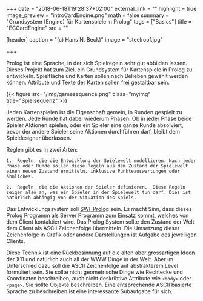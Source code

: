 +++
date = "2018-06-18T19:28:37+02:00"
external_link = ""
highlight = true
image_preview = "introCardEngine.png"
math = false
summary = "Grundsystem (Engine) für Kartenspiele in Prolog"
tags = ["Basics"]
title = "ECCardEngine"
src = ""

[header]
  caption = "(c) Hans N. Beck)"
  image = "steelroof.jpg"

+++

Prolog ist eine Sprache, in der sich Spielregeln sehr gut abbilden lassen. Dieses Projekt hat zum Ziel, ein Grundsystem für Kartenspiele in Prolog zu entwickeln. Spielfläche und Karten sollen nach Belieben gewählt werden können. Attribute und Texte der Karten sollen frei gestaltbar sein.

{{< figure src="/img/gamesequence.png" class="myimg" title="Spielsequenz" >}}

Jeden Kartenspielen ist die Eigenschaft gemein, in Runden gespielt zu werden. Jede Runde hat dabei wiederum Phasen.  Ob in jeder Phase beide Spieler Aktionen spielen, oder ein Spieler eine ganze Runde absolviert, bevor der andere Spieler seine Aktionen durchführen darf, bleibt dem Spieldesigner überlassen. 

Reglen gibt es in zwei Arten: 

	1.  Regeln, die die Entwicklung der Spielewelt modellieren. Nach jeder Phase oder Runde sollen diese Regeln aus dem Zustand der Spielewelt einen neuen Zustand ermitteln, inklusive Punkteauswertungen oder ähnliches.

	2.  Regeln, die die Aktionen der Spieler definieren.  Diese Regeln zeigen also an, was ein Spieler in der Spielewelt tun darf. Dies ist natürlich abhängig von der Situation des Spiels.


Das Entwicklungssystem soll [SWI-Prolog](http://www.swi-prolog.org) sein. Es macht Sinn, dass dieses Prolog Programm als Server Programm zum Einsatz kommt, welches von dem Client kontaktiert wird. Das Prolog System sollte den Zustand der Welt dem Client als ASCII Zeichenfolge übermitteln. Die Umsetzung dieser Zeichenfolge in Grafik oder andere Darstellungen ist Aufgabe des jeweiligen Clients. 

Diese Technik ist eine Rückbesinnung auf die alten aber grossartigen Ideen der X11 und natürlich auch all der WWW Dinge in der Welt. Aber im Unterschied dazu soll die ASCII Zeichenfolge auf abstrakterem Level formuliert sein. Sie sollte nicht geometrische Dinge wie Rechtecke und Koordinaten beschreiben, auch nicht deskribtive Attribute wie `<body>` oder `<page>`. Sie sollte Objekte beschreiben. Eine entsprechende ASCII basierte Sprache zu beschreiben ist eine interessante Subaufgabe für sich.
